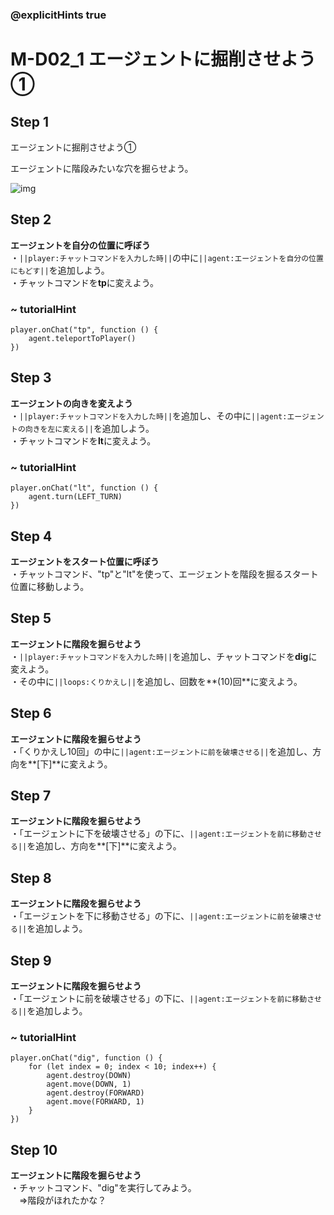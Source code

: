 ### @explicitHints true

# M-D02_1 エージェントに掘削させよう①　

## Step 1
エージェントに掘削させよう① 

エージェントに階段みたいな穴を掘らせよう。

![img](https://teck89.xsrv.jp/MEE_tutorial/img/M-D02_1.png)

## Step 2
**エージェントを自分の位置に呼ぼう**  
・``||player:チャットコマンドを入力した時||``の中に``||agent:エージェントを自分の位置にもどす||``を追加しよう。  
・チャットコマンドを**tp**に変えよう。

### ~ tutorialHint

```blocks
player.onChat("tp", function () {
    agent.teleportToPlayer()
})
```

## Step 3
**エージェントの向きを変えよう**  
・``||player:チャットコマンドを入力した時||``を追加し、その中に``||agent:エージェントの向きを左に変える||``を追加しよう。  
・チャットコマンドを**lt**に変えよう。

### ~ tutorialHint

```blocks
player.onChat("lt", function () {
    agent.turn(LEFT_TURN)
})

```

## Step 4
**エージェントをスタート位置に呼ぼう**  
・チャットコマンド、"tp"と"lt"を使って、エージェントを階段を掘るスタート位置に移動しよう。

## Step 5
**エージェントに階段を掘らせよう**   
・``||player:チャットコマンドを入力した時||``を追加し、チャットコマンドを**dig**に変えよう。  
・その中に``||loops:くりかえし||``を追加し、回数を**(10)回**に変えよう。

## Step 6
**エージェントに階段を掘らせよう**   
・「くりかえし10回」の中に``||agent:エージェントに前を破壊させる||``を追加し、方向を**[下]**に変えよう。

## Step 7
**エージェントに階段を掘らせよう**   
・「エージェントに下を破壊させる」の下に、``||agent:エージェントを前に移動させる||``を追加し、方向を**[下]**に変えよう。

## Step 8
**エージェントに階段を掘らせよう**   
・「エージェントを下に移動させる」の下に、``||agent:エージェントに前を破壊させる||``を追加しよう。

## Step 9
**エージェントに階段を掘らせよう**   
・「エージェントに前を破壊させる」の下に、``||agent:エージェントを前に移動させる||``を追加しよう。

### ~ tutorialHint

```blocks
player.onChat("dig", function () {
    for (let index = 0; index < 10; index++) {
        agent.destroy(DOWN)
        agent.move(DOWN, 1)
        agent.destroy(FORWARD)
        agent.move(FORWARD, 1)
    }
})
```


## Step 10
**エージェントに階段を掘らせよう**   
・チャットコマンド、"dig"を実行してみよう。  
　⇒階段がほれたかな？

